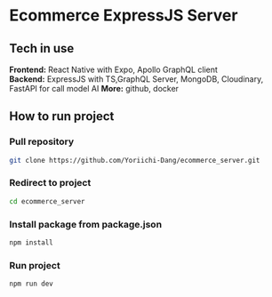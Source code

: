 # Ecommerce ExpressJS Server

## Tech in use

**Frontend:** React Native with Expo, Apollo GraphQL client <br>
**Backend:** ExpressJS with TS,GraphQL Server, MongoDB, Cloudinary, FastAPI for call model AI
**More:** github, docker

## How to run project

### Pull repository

```bash
git clone https://github.com/Yoriichi-Dang/ecommerce_server.git
```

### Redirect to project

```bash
cd ecommerce_server
```

### Install package from package.json

```bash
npm install
```

### Run project

```bash
npm run dev
```
